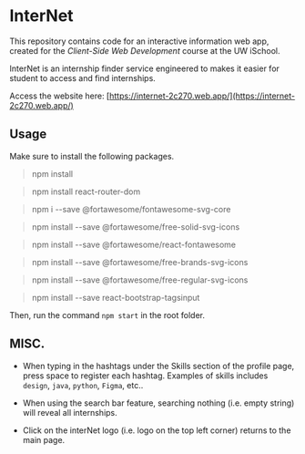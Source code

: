 # InterNet

This repository contains code for an interactive information web app, created for the _Client-Side Web Development_ course at the UW iSchool.

InterNet is an internship finder service engineered to makes it easier for student to access and find internships.

Access the website here: [https://internet-2c270.web.app/](https://internet-2c270.web.app/)

## Usage

Make sure to install the following packages.

>npm install

>npm install react-router-dom

>npm i --save @fortawesome/fontawesome-svg-core

>npm install --save @fortawesome/free-solid-svg-icons

>npm install --save @fortawesome/react-fontawesome

>npm install --save @fortawesome/free-brands-svg-icons

>npm install --save @fortawesome/free-regular-svg-icons

>npm install --save react-bootstrap-tagsinput

Then, run the command `npm start` in the root folder.

## MISC.
- When typing in the hashtags under the Skills section of the profile page, press space to register each hashtag.
  Examples of skills includes `design`, `java`, `python`, `Figma`, etc..

- When using the search bar feature, searching nothing (i.e. empty string) will reveal all internships.

- Click on the interNet logo (i.e. logo on the top left corner) returns to the main page.


